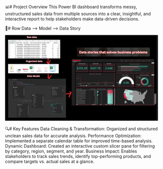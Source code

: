 📊# Project Overview
This Power BI dashboard transforms messy, unstructured sales data from multiple sources into a clear, insightful, and interactive report to help stakeholders make data-driven decisions.

📸# Row Data --> Model --> Data Story

![Screenshot](https://github.com/chavigupta17/costco_db/blob/main/Screenshot%20(69).png?raw=true)

🔍# Key Features
Data Cleaning & Transformation: Organized and structured unclean sales data for accurate analysis.
Performance Optimization: Implemented a separate calendar table for improved time-based analysis.
Dynamic Dashboard: Created an interactive custom slicer pane for filtering by category, region, segment, and year.
Business Impact: Enables stakeholders to track sales trends, identify top-performing products, and compare targets vs. actual sales at a glance.
